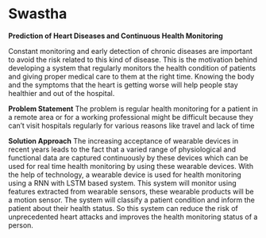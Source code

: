 # Swastha
**Prediction of Heart Diseases and Continuous Health Monitoring**

Constant monitoring and early detection of chronic diseases are important to avoid the risk related to this kind of disease. This is the motivation behind developing a system that regularly monitors the health condition of patients and giving proper medical care to them at the right time. Knowing the body and the symptoms that the heart is getting worse will help people stay healthier and out of the hospital. 


**Problem Statement**
The problem is regular health monitoring for a patient in a remote area or for a working professional might be difficult because they can’t visit hospitals regularly for various reasons like travel and lack of time

**Solution Approach** 
The increasing acceptance of wearable devices in recent years leads to the fact that a varied range of physiological and functional data are captured continuously by these devices which can be used for real time health monitoring by using these wearable devices. With the help of technology, a wearable device is used for health monitoring using a RNN with LSTM based system. This system will monitor using features extracted from wearable sensors, these wearable products will be a motion sensor. The system will classify a patient condition and inform the patient about their health status. So this system can reduce the risk of unprecedented heart attacks and improves the health monitoring status of a person.


